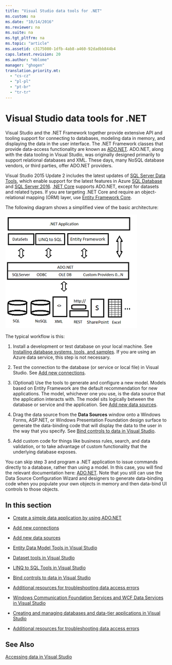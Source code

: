 ```yaml
---
title: "Visual Studio data tools for .NET"
ms.custom: na
ms.date: "10/14/2016"
ms.reviewer: na
ms.suite: na
ms.tgt_pltfrm: na
ms.topic: "article"
ms.assetid: c3175080-1dfb-4ab8-a460-92dadbb844b4
caps.latest.revision: 20
ms.author: "mblome"
manager: "ghogen"
translation.priority.mt: 
  - "cs-cz"
  - "pl-pl"
  - "pt-br"
  - "tr-tr"
---
```

# Visual Studio data tools for .NET
Visual Studio and the .NET Framework together provide extensive API and tooling support for connecting to databases, modeling data in memory, and displaying the data in the user interface.  The .NET Framework classes that provide data-access functionality are known as [ADO.NET](https://msdn.microsoft.com/en-us/library/e80y5yhx\(v=vs.110\).aspx). ADO.NET, along with the data tooling in Visual Studio, was originally designed primarily to support relational databases and XML. These days,  many NoSQL database vendors, or third parties, offer ADO.NET providers.  
  
 Visual Studio 2015 Update 2 includes the latest updates of            [SQL Server Data Tools](https://msdn.microsoft.com/library/hh272686\(v=vs.103\).aspx), which enable support for the latest features in Azure [SQL Database](https://azure.microsoft.com/en-us/services/sql-database/) and [SQL Server 2016](https://www.microsoft.com/en-us/server-cloud/products/sql-server-2016/). [.NET Core](https://www.dotnetfoundation.org/netcore) supports ADO.NET, except for datasets and related types. If you are targeting .NET Core and require an object-relational mapping (ORM) layer, use [Entity Framework Core](https://msdn.microsoft.com/en-us/data/ef.aspx).  
  
 The following diagram shows a simplified view of  the basic architecture:  
  
 ![ADO.NET Architecture](../datatools/media/raddata-ado.net-architecture-diagram.png "raddata ADO.NET Architecture Diagram")  
  
 The typical workflow is this:  
  
1.  Install a development or test database on your local machine. See [Installing database systems, tools, and samples](../datatools/installing-database-systems--tools--and-samples.md). If you are using an Azure data service, this step is not necessary.  
  
2.  Test the connection to the database (or service or local file) in Visual Studio. See [Add new connections](../datatools/add-new-connections.md).  
  
3.  (Optional) Use the tools to generate and configure a new model. Models based on Entity Framework are the default recommendation for new applications. The model, whichever one you use,  is the data source that the application interacts with. The model sits logically between the database or service and the application.  See [Add new data sources](../datatools/add-new-data-sources.md).  
  
4.  Drag the data source from the **Data Sources** window onto a Windows Forms, ASP.NET, or Windows Presentation Foundation design surface to generate the data-binding code that will display the data to the user in the way that you specify. See [Bind controls to data in Visual Studio](../datatools/bind-controls-to-data-in-visual-studio.md).  
  
5.  Add custom code for things like business rules, search, and data validation, or to take advantage of custom functionality that the underlying database exposes.  
  
 You can skip step 3 and program a .NET application to issue commands directly to a database, rather than using a model. In this case, you will find the relevant documentation here: [ADO.NET](https://msdn.microsoft.com/en-us/library/e80y5yhx\(v=vs.110\).aspx). Note that you still can use the   Data Source Configuration Wizard and designers to generate data-binding code when you populate your own objects in memory and then data-bind UI controls to those objects.  
  
## In this section  
  
-   [Create a simple data application by using ADO.NET](../datatools/create-a-simple-data-application-by-using-ado.net.md)  
  
-   [Add new connections](../datatools/add-new-connections.md)  
  
-   [Add new data sources](../datatools/add-new-data-sources.md)  
  
-   [Entity Data Model Tools in Visual Studio](../datatools/entity-data-model-tools-in-visual-studio.md)  
  
-   [Dataset tools in Visual Studio](../datatools/dataset-tools-in-visual-studio.md)  
  
-   [LINQ to SQL Tools in Visual Studio](../datatools/linq-to-sql-tools-in-visual-studio2.md)  
  
-   [Bind controls to data in Visual Studio](../datatools/bind-controls-to-data-in-visual-studio.md)  
  
-   [Additional resources for troubleshooting data access errors](../datatools/additional-resources-for-troubleshooting-data-access-errors.md)  
  
-   [Windows Communication Foundation Services and WCF Data Services in Visual Studio](../datatools/windows-communication-foundation-services-and-wcf-data-services-in-visual-studio.md)  
  
-   [Creating and managing databases and data-tier applications in Visual Studio](../datatools/creating-and-managing-databases-and-data-tier-applications-in-visual-studio.md)  
  
-   [Additional resources for troubleshooting data access errors](../datatools/additional-resources-for-troubleshooting-data-access-errors.md)  
  
## See Also  
 [Accessing data in Visual Studio](../datatools/accessing-data-in-visual-studio.md)